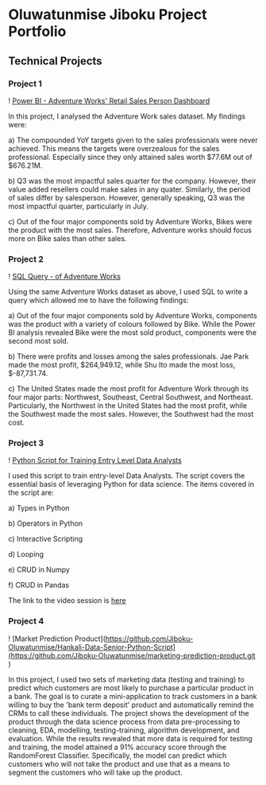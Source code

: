 # Oluwatunmise Jiboku Project Portfolio

## Technical Projects 

### Project 1
! [Power BI - Adventure Works' Retail Sales Person Dashboard](https://github.com/Jiboku-Oluwatunmise/Hankali-Data-Senior-Power-Bi-)

In this project, I analysed the Adventure Work sales dataset. My findings were: 


a) The compounded YoY targets given to the sales professionals were never achieved. This means the targets were overzealous for the sales professional. Especially since they only attained sales worth $77.6M out of $676.21M. 

b) Q3 was the most impactful sales quarter for the company. However, their value added resellers could make sales in any quater. Similarly, the period of sales differ by salesperson. However, generally speaking, Q3 was the most impactful quarter, particularly in July.

c) Out of the four major components sold by Adventure Works, Bikes were the product with the most sales. Therefore, Adventure works should focus more on Bike sales than other sales. 


### Project 2

! [SQL Query - of Adventure Works](https://github.com/Jiboku-Oluwatunmise/Hankali-Data-Senior-SQL)

Using the same Adventure Works dataset as above, I used SQL to write a query which allowed me to have the following findings: 


a) Out of the four major components sold by Adventure Works, components was the product with a variety of colours followed by Bike. While the Power BI analysis revealed Bike were the most sold product, components were the second most sold. 

b) There were profits and losses among the sales professionals. Jae Park made the most profit, $264,949.12, while Shu Ito made the most loss, $-87,731.74. 

c) The United States made the most profit for Adventure Work through its four major parts: Northwest, Southeast, Central Southwest, and Northeast. Particularly, the Northwest in the United States had the most profit, while the Southwest made the most sales. However, the Southwest had the most cost. 

### Project 3

! [Python Script for Training Entry Level Data Analysts](https://github.com/Jiboku-Oluwatunmise/Hankali-Data-Senior-Python-Script) 

I used this script to train entry-level Data Analysts. The script covers the essential basis of leveraging Python for data science. The items covered in the script are: 

a) Types in Python

b) Operators in Python

c) Interactive Scripting

d) Looping

e) CRUD in Numpy

f) CRUD in Pandas

The link to the video session is [here](https://drive.google.com/file/d/1-w4V5bClBA4dCVKE8ewUbEQd_sNBn0l5/view?usp=sharing)

### Project 4

! [Market Prediction Product](https://github.com/Jiboku-Oluwatunmise/Hankali-Data-Senior-Python-Script](https://github.com/Jiboku-Oluwatunmise/marketing-prediction-product.git ) 

In this project, I used two sets of marketing data (testing and training) to predict which customers are most likely to purchase a particular product in a bank. The goal  is to curate a mini-application to track customers in a bank willing to buy the 'bank term deposit' product and automatically remind the CRMs to call these individuals. The project shows the development of the product through the data science process from data pre-processing to cleaning, EDA, modelling, testing-training, algorithm development, and evaluation. While the results revealed that more data is required for testing and training, the model attained a 91% accuracy score through the RandomForest Classifier. Specifically, the model can predict which customers who will not take the product and use that as a means to segment the customers who will take up the product. 


